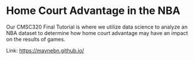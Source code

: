 # Home Court Advantage in the NBA
Our CMSC320 Final Tutorial is where we utilize data science to analyze an NBA dataset to determine how home court advantage may have an impact on the results of games. 

Link: https://maynebn.github.io/
